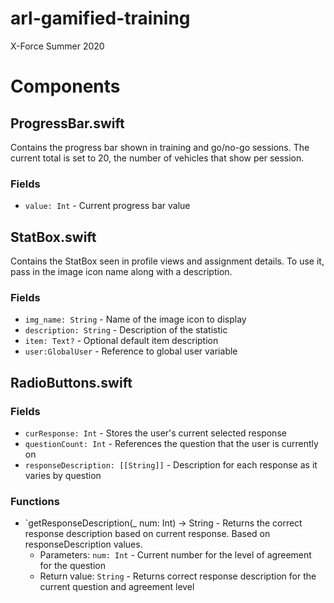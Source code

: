 # arl-gamified-training

X-Force Summer 2020

# Components

## ProgressBar.swift

Contains the progress bar shown in training and go/no-go sessions. The current total is set to 20, the number of vehicles that show per session.

### Fields

- `value: Int` - Current progress bar value

## StatBox.swift

Contains the StatBox seen in profile views and assignment details. To use it, pass in the image icon name along with a description.

### Fields

- `img_name: String` - Name of the image icon to display
- `description: String` - Description of the statistic
- `item: Text?` - Optional default item description
- `user:GlobalUser` - Reference to global user variable

## RadioButtons.swift

### Fields
- `curResponse: Int` - Stores the user's current selected response
- `questionCount: Int` - References the question that the user is currently on
- `responseDescription: [[String]]` - Description for each response as it varies by question

### Functions
- `getResponseDescription(_ num: Int) -> String - Returns the correct response description based on current response. Based on responseDescription values. 
  - Parameters: `num: Int` - Current number for the level of agreement for the question
  - Return value: `String` - Returns correct response description for the current question and agreement level

